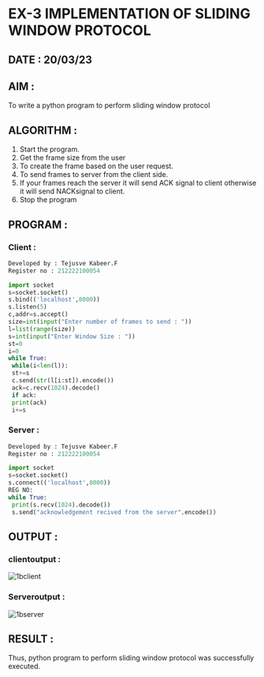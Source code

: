 # EX-3 IMPLEMENTATION OF SLIDING WINDOW PROTOCOL

## DATE : 20/03/23

## AIM :

To write a python program to perform sliding window protocol

## ALGORITHM :

1. Start the program.
2. Get the frame size from the user
3. To create the frame based on the user request.
4. To send frames to server from the client side.
5. If your frames reach the server it will send ACK signal to client otherwise it
will send NACKsignal to client.
6. Stop the program

## PROGRAM :
### Client :
```python 
Developed by : Tejusve Kabeer.F
Register no : 212222100054

import socket
s=socket.socket()
s.bind(('localhost',8000))
s.listen(5)
c,addr=s.accept()
size=int(input("Enter number of frames to send : "))
l=list(range(size))
s=int(input("Enter Window Size : "))
st=0
i=0
while True:
 while(i<len(l)):
 st+=s
 c.send(str(l[i:st]).encode())
 ack=c.recv(1024).decode()
 if ack:
 print(ack)
 i+=s
```
### Server :
```python
Developed by : Tejusve Kabeer.F
Register no : 212222100054

import socket
s=socket.socket()
s.connect(('localhost',8000))
REG NO:
while True:
 print(s.recv(1024).decode())
 s.send("acknowledgement recived from the server".encode())
```
## OUTPUT :
### clientoutput :
![1bclient](https://github.com/Reebak04/EX-3/assets/118364993/c48d42c2-c9a9-446d-837c-7ba09a61235f)

### Serveroutput :
![1bserver](https://github.com/Reebak04/EX-3/assets/118364993/6b3567a7-c26c-4fa4-bacd-1514df7c2894)

## RESULT :
Thus, python program to perform sliding window protocol was successfully executed.

